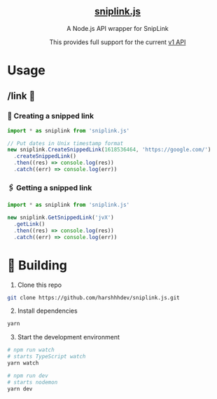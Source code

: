 <p align='center'>
    <a href="https://beta.sniplink.net/">
    <h2 align="center">sniplink.js</h2>
  </a>
  <p align="center">A Node.js API wrapper for SnipLink</p>
  <p align="center">This provides full support for the current <a href="https://beta.sniplink.net/api/docs/index.html">v1 API</a></p>
</p>

# Usage

## /link 📎

### 🔗 Creating a snipped link

```ts
import * as sniplink from 'sniplink.js'

// Put dates in Unix timestamp format
new sniplink.CreateSnippedLink(1618536464, 'https://google.com/')
  .createSnippedLink()
  .then((res) => console.log(res))
  .catch((err) => console.log(err))
```

### 🖇️ Getting a snipped link

```ts
import * as sniplink from 'sniplink.js'

new sniplink.GetSnippedLink('jvX')
  .getLink()
  .then((res) => console.log(res))
  .catch((err) => console.log(err))

```

# 🚀 Building

1. Clone this repo

```zsh
git clone https://github.com/harshhhdev/sniplink.js.git
```

2. Install dependencies

```zsh
yarn
```

3. Start the development environment

```zsh
# npm run watch
# starts TypeScript watch
yarn watch

# npm run dev
# starts nodemon
yarn dev
```
